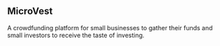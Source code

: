 ## MicroVest

A crowdfunding platform for small businesses to gather their funds and small investors to receive the taste of investing.